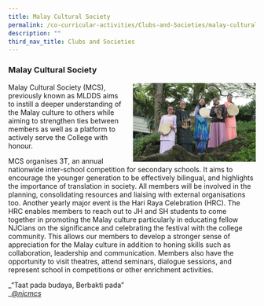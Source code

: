```yaml
---
title: Malay Cultural Society
permalink: /co-curricular-activities/Clubs-and-Societies/malay-cultural-society/
description: ""
third_nav_title: Clubs and Societies
---
```

### Malay Cultural Society

<img src="/images/MLDDS1.png" style="width:250px;height:160px;margin-left:15px;" align = "right"> Malay Cultural Society (MCS), previously known as MLDDS aims to instill a deeper understanding of the Malay culture to others while aiming to strengthen ties between members as well as a platform to actively serve the College with honour.

MCS organises 3T, an annual nationwide inter-school competition for secondary schools. It aims to encourage the younger generation to be effectively bilingual, and highlights the importance of translation in society. All members will be involved in the planning, consolidating resources and liaising with external organisations too. Another yearly major event is the Hari Raya Celebration (HRC). The HRC enables members to reach out to JH and SH students to come together in promoting the Malay culture particularly in educating fellow NJCians on the significance and celebrating the festival with the college community. This allows our members to develop a stronger sense of appreciation for the Malay culture in addition to honing skills such as collaboration, leadership and communication. Members also have the opportunity to visit theatres, attend seminars, dialogue sessions, and represent school in competitions or other enrichment activities.

_“Taat pada budaya, Berbakti pada”  
_[_@njcmcs_](https://www.instagram.com/njcmcs/?hl=en)